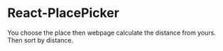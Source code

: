# React-PlacePicker
You choose the place then webpage calculate the distance from yours. Then sort by distance.
